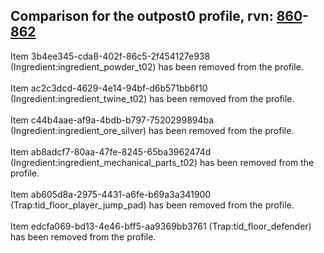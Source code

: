 ## Comparison for the outpost0 profile, rvn: [860](https://github.com/PRO100KatYT/FortniteProfileRevisions/tree/main/profiles/outpost0/860%20outpost0.json)-[862](https://github.com/PRO100KatYT/FortniteProfileRevisions/tree/main/profiles/outpost0/862%20outpost0.json)

Item 3b4ee345-cda8-402f-86c5-2f454127e938 (Ingredient:ingredient_powder_t02) has been removed from the profile.
<br><br>
Item ac2c3dcd-4629-4e14-94bf-d6b571bb6f10 (Ingredient:ingredient_twine_t02) has been removed from the profile.
<br><br>
Item c44b4aae-af9a-4bdb-b797-7520299894ba (Ingredient:ingredient_ore_silver) has been removed from the profile.
<br><br>
Item ab8adcf7-80aa-47fe-8245-65ba3962474d (Ingredient:ingredient_mechanical_parts_t02) has been removed from the profile.
<br><br>
Item ab605d8a-2975-4431-a6fe-b69a3a341900 (Trap:tid_floor_player_jump_pad) has been removed from the profile.
<br><br>
Item edcfa069-bd13-4e46-bff5-aa9369bb3761 (Trap:tid_floor_defender) has been removed from the profile.
<br><br>
